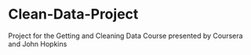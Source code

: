 # Clean-Data-Project
Project for the Getting and Cleaning Data Course presented by Coursera and John Hopkins
